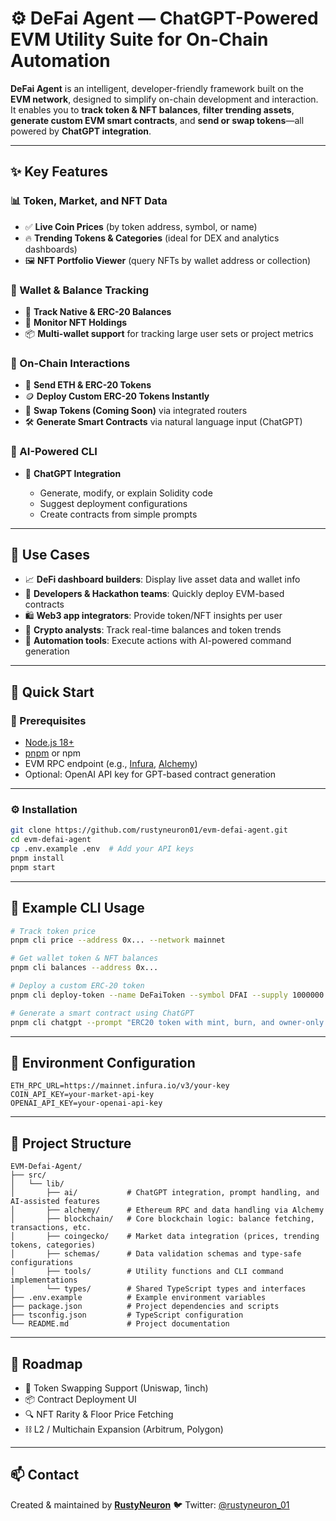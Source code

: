 # ⚙️ DeFai Agent — ChatGPT-Powered EVM Utility Suite for On-Chain Automation

**DeFai Agent** is an intelligent, developer-friendly framework built on the **EVM network**, designed to simplify on-chain development and interaction.
It enables you to **track token & NFT balances**, **filter trending assets**, **generate custom EVM smart contracts**, and **send or swap tokens**—all powered by **ChatGPT integration**.

---

## ✨ Key Features

### 📊 Token, Market, and NFT Data

* ✅ **Live Coin Prices** (by token address, symbol, or name)
* 🔥 **Trending Tokens & Categories** (ideal for DEX and analytics dashboards)
* 🖼️ **NFT Portfolio Viewer** (query NFTs by wallet address or collection)

### 💼 Wallet & Balance Tracking

* 🔑 **Track Native & ERC-20 Balances**
* 🎨 **Monitor NFT Holdings**
* 📦 **Multi-wallet support** for tracking large user sets or project metrics

### 🔁 On-Chain Interactions

* 💸 **Send ETH & ERC-20 Tokens**
* 🪙 **Deploy Custom ERC-20 Tokens Instantly**
* 🔁 **Swap Tokens (Coming Soon)** via integrated routers
* 🛠️ **Generate Smart Contracts** via natural language input (ChatGPT)

### 🤖 AI-Powered CLI

* 💬 **ChatGPT Integration**

  * Generate, modify, or explain Solidity code
  * Suggest deployment configurations
  * Create contracts from simple prompts

---

## 🧠 Use Cases

* 📈 **DeFi dashboard builders**: Display live asset data and wallet info
* 🔧 **Developers & Hackathon teams**: Quickly deploy EVM-based contracts
* 🛍️ **Web3 app integrators**: Provide token/NFT insights per user
* 📡 **Crypto analysts**: Track real-time balances and token trends
* 🤖 **Automation tools**: Execute actions with AI-powered command generation

---

## 🚀 Quick Start

### 🧰 Prerequisites

* [Node.js 18+](https://nodejs.org/)
* [pnpm](https://pnpm.io/installation) or npm
* EVM RPC endpoint (e.g., [Infura](https://infura.io/), [Alchemy](https://www.alchemy.com/))
* Optional: OpenAI API key for GPT-based contract generation

---

### ⚙️ Installation

```bash
git clone https://github.com/rustyneuron01/evm-defai-agent.git
cd evm-defai-agent
cp .env.example .env  # Add your API keys
pnpm install
pnpm start
```

---

## 🧪 Example CLI Usage

```bash
# Track token price
pnpm cli price --address 0x... --network mainnet

# Get wallet token & NFT balances
pnpm cli balances --address 0x...

# Deploy a custom ERC-20 token
pnpm cli deploy-token --name DeFaiToken --symbol DFAI --supply 1000000

# Generate a smart contract using ChatGPT
pnpm cli chatgpt --prompt "ERC20 token with mint, burn, and owner-only transfer"
```

---

## 🔐 Environment Configuration

```env
ETH_RPC_URL=https://mainnet.infura.io/v3/your-key
COIN_API_KEY=your-market-api-key
OPENAI_API_KEY=your-openai-api-key
```

---

## 📁 Project Structure

```
EVM-Defai-Agent/
├── src/
│   └── lib/
│       ├── ai/           # ChatGPT integration, prompt handling, and AI-assisted features
│       ├── alchemy/      # Ethereum RPC and data handling via Alchemy
│       ├── blockchain/   # Core blockchain logic: balance fetching, transactions, etc.
│       ├── coingecko/    # Market data integration (prices, trending tokens, categories)
│       ├── schemas/      # Data validation schemas and type-safe configurations
│       ├── tools/        # Utility functions and CLI command implementations
│       └── types/        # Shared TypeScript types and interfaces
├── .env.example          # Example environment variables
├── package.json          # Project dependencies and scripts
├── tsconfig.json         # TypeScript configuration
└── README.md             # Project documentation
```

---

## 🧩 Roadmap

* 🔁 Token Swapping Support (Uniswap, 1inch)
* 📦 Contract Deployment UI
* 🔍 NFT Rarity & Floor Price Fetching
* ⛓️ L2 / Multichain Expansion (Arbitrum, Polygon)

---

## 📫 Contact

Created & maintained by [**RustyNeuron**](https://github.com/rustyneuron01)
🐦 Twitter: [@rustyneuron\_01](https://x.com/rustyneuron_01)
